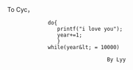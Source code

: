 To Cyc， 
			    
			     do{
			    	printf("i love you");
			    	year+=1;
			    	}
			     while(year&lt; = 10000) 
			     
			     					By Lyy
